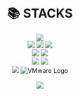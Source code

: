 <div align=center><h1>📚 STACKS</h1></div>

<div align=center> 
<img src="https://img.shields.io/badge/java-007396?style=for-the-badge&logo=java&logoColor=white">
  <br>
<img src="https://img.shields.io/badge/mysql-4479A1?style=for-the-badge&logo=mysql&logoColor=white">
<img src="https://img.shields.io/badge/firebase-FFCA28?style=for-the-badge&logo=firebase&logoColor=white">
<img src="https://img.shields.io/badge/springboot-6DB33F?style=for-the-badge&logo=springboot&logoColor=white">
  <br>
  <!-- Kotlin -->
 <img src="https://img.shields.io/badge/Kotlin-7F52FF?style=flat&logo=Kotlin&logoColor=white"/>
  <!-- Android Studio -->
<img src="https://img.shields.io/badge/Android%20Studio-3DDC84?style=flat&logo=android-studio&logoColor=white"/>
  <br>
<img src="https://img.shields.io/badge/github-181717?style=for-the-badge&logo=github&logoColor=white">
<img src="https://img.shields.io/badge/git-F05032?style=for-the-badge&logo=git&logoColor=white">

  <br>
  <!-- SSH -->
<img src="https://img.shields.io/badge/SSH-000000?style=flat&logo=SSH&logoColor=white"/>
<img src="https://img.shields.io/badge/VMware-607078?style=flat&logo=VMware&logoColor=white" alt="VMware Logo" />


<div align=center>
    <br>
  <img src="https://github.com/user-attachments/assets/ca283b93-ae4f-4615-84b2-b1081bea5303" />

  
</div>
